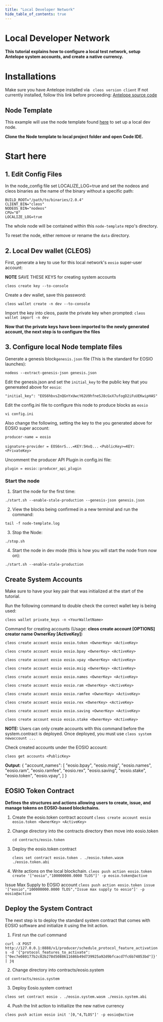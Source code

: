 ```yaml
---
title: "Local Developer Network"
hide_table_of_contents: true
---
```


# Local Developer Network 
__This tutorial explains how to configure a local test network, setup Antelope system accounts, and create a native currency.__

# Installations
Make sure you have Antelope installed via ``` cleos version client``` 
If not currently installed, follow this link before proceeding: [Antelope source code](https://github.com/AntelopeIO/leap)

## Node Template
This example will use the node template found [here](https://github.com/telosnetwork/node-template) to set up a local dev node. 

__Clone the Node template to local project folder and open Code IDE.__


# Start here

## 1. Edit Config Files
In the node_config file set LOCALIZE_LOG=true and set the nodeos and cleos binaries as the name of the binary without a specific path:

```
BUILD_ROOT="/path/to/binaries/2.0.4"
CLIENT_BIN="cleos"
NODEOS_BIN="nodeos"
CPU="0"
LOCALIZE_LOG=true
```
The whole node will be contained within this ```node-template``` repo's directory.

To reset the node, either remove or rename the ```data``` directory.

## 2. Local Dev wallet (CLEOS)
First, generate a key to use for this local network's ```eosio``` super-user account:

**NOTE** SAVE THESE KEYS for creating system accounts

```cleos create key --to-console ```

Create a dev wallet, save this password: 

```cleos wallet create -n dev --to-console```


Import the key into cleos, paste the private key when prompted:
```cleos wallet import -n dev```


__Now that the private keys have been imported to the newly generated account, the next step is to configure the files__

## 3. Configure local Node template files 

Generate a genesis block```genesis.json``` file (This is the standard for EOSIO launches):

``` nodeos --extract-genesis-json genesis.json ```

Edit the genesis.json and set the ```initial_key``` to the public key that you genereated above for ```eosio```: 

```"initial_key": "EOS6hbvsZnQGnYxUwcY62U9hfneSJ8cGxX7ufogD2iFuUEKwipHAS"```


Edit the config.ini file to configure this node to produce blocks as ```eosio```

```vi config.ini```

Also change the following, setting the key to the you generated above for EOSIO super account:

```producer-name = eosio```

```signature-provider = EOS6nrS...=KEY:5HxQ...``` ```<PublicKey>=KEY:<PrivateKey>```

Uncomment the producer API Plugin in config.ini file:

```plugin = eosio::producer_api_plugin```

### Start the node
1. Start the node for the first time:

```./start.sh --enable-stale-production --genesis-json genesis.json```

2. View the blocks being confirmed in a new terminal and run the command:

```tail -f node-template.log```

3. Stop the Node:

```./stop.sh```

4. Start the node in dev mode (this is how you will start the node from now on):

```./start.sh --enable-stale-production```


## Create System Accounts
Make sure to have your key pair that was initialized at the start of the tutorial.

Run the following command to double check the correct wallet key is being used:

```cleos wallet private_keys -n <YourWalletName>```

Command for creating accounts (Usage: **cleos create account [OPTIONS] creator name OwnerKey [ActiveKey]**)


```cleos create account eosio eosio.token <OwnerKey> <ActiveKey>```

```cleos create account eosio eosio.bpay <OwnerKey> <ActiveKey>```

```cleos create account eosio eosio.vpay <OwnerKey> <ActiveKey>```

```cleos create account eosio eosio.msig <OwnerKey> <ActiveKey>```

```cleos create account eosio eosio.names <OwnerKey> <ActiveKey>```

```cleos create account eosio eosio.ram <OwnerKey> <ActiveKey>```

```cleos create account eosio eosio.ramfee <OwnerKey> <ActiveKey>```

```cleos create account eosio eosio.rex <OwnerKey> <ActiveKey>```

```cleos create account eosio eosio.saving <OwnerKey> <ActiveKey>```

```cleos create account eosio eosio.stake <OwnerKey> <ActiveKey>```

**NOTE:** Users can only create accounts with this command before the system.contract is deployed. Once deployed, you must use ```cleos system newaccount ...```

Check created accounts under the EOSIO account:

```cleos get accounts <PublicKey>```

**Output**: {
  "account_names": [
    "eosio.bpay",
    "eosio.msig",
    "eosio.names",
    "eosio.ram",
    "eosio.ramfee",
    "eosio.rex",
    "eosio.saving",
    "eosio.stake",
    "eosio.token",
    "eosio.vpay",
    ]
}
## EOSIO Token Contract
__Defines the structures and actions allowing users to create, issue, and manage tokens on EOSIO-based blockchains.__
1. Create the eosio.token contract account
    ```cleos create account eosio eosio.token <OwnerKey> <ActiveKey>```

2. Change directory into the contracts directory then move into eosio.token

    ```cd contracts/eosio.token```
3. Deploy the eosio.token contract   

    ```cleos set contract eosio.token . ./eosio.token.wasm ./eosio.token.abi```  

4. Write actions on the local blockchain. 
```cleos push action eosio.token create '["eosio","100000000.0000 TLOS"]' -p eosio.token@active```

Issue Max Supply to EOSIO account
```cleos push action eosio.token issue '["eosio","100000000.0000 TLOS","Issue max supply to eosio"]' -p eosio@active```


## Deploy the System Contract 
The next step is to deploy the standard system contract that comes with EOSIO software and initialize it using the Init action. 

1. First run the curl command

```curl -X POST http://127.0.0.1:8888/v1/producer/schedule_protocol_feature_activations -d '{"protocol_features_to_activate": ["0ec7e080177b2c02b278d5088611686b49d739925a92d9bfcacd7fc6b74053bd"]}' | jq```

2. Change directory into contracts/eosio.system  

```cd contracts/eosio.system```

3. Deploy Eosio.system contract

```cleos set contract eosio . ./eosio.system.wasm ./eosio.system.abi```

4. Push the Init action to initiailize the new native currency

```cleos push action eosio init '[0,"4,TLOS"]' -p eosio@active```




